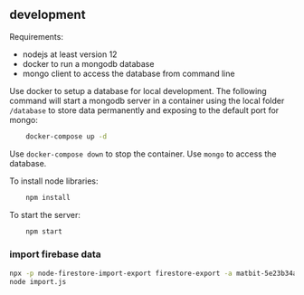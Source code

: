## development
Requirements:

* nodejs at least version 12
* docker to run a mongodb database
* mongo client to access the database from command line

Use docker to setup a database for local development.
The following command will start a mongodb server in a container using the local folder `/database` to store data permanently and exposing to the default port for mongo:
```bash
    docker-compose up -d
```
Use `docker-compose down` to stop the container. Use `mongo` to access the database.

To install node libraries:
```bash
    npm install
```
To start the server:
```bash
    npm start
```

### import firebase data

```bash
npx -p node-firestore-import-export firestore-export -a matbit-5e23b34aa561.json -b backup.json
node import.js
```


